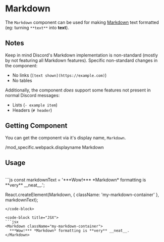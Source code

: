 # Markdown

The `Markdown` component can be used for making [Markdown](https://en.wikipedia.org/wiki/Markdown) text formatted (eg: turning `**text**` into **text**).


## Notes

Keep in mind Discord's Markdown implementation is non-standard (mostly by not featuring all Markdown features). Specific non-standard changes in the component:
 - No links (`[text shown](https://example.com)`)
 - No tables

Additionally, the component *does* support some features not present in normal Discord messages:
 - Lists (`- example item`)
 - Headers (`# header`)


## Getting Component

You can get the component via it's display name, `Markdown`.
<br>

/mod_specific.webpack.displayname Markdown

## Usage
<br>

<code-group>
<code-block title="JS" active>
```js
const markdownText = '***Wow!*** *Markdown* formatting is **very** __neat__.';

React.createElement(Markdown, {
  className: 'my-markdown-container'
}, markdownText);
```
</code-block>

<code-block title="JSX">
```jsx
<Markdown className="my-markdown-container">
  ***Wow!*** *Markdown* formatting is **very** __neat__.
</Markdown>
```
</code-block>
</code-group>
